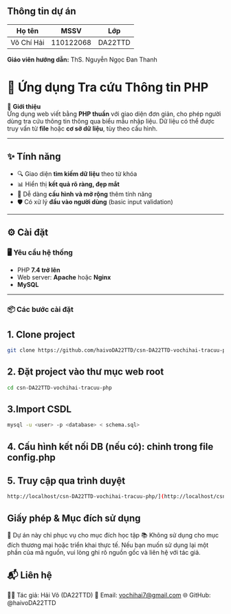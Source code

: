 ## Thông tin dự án
  | Họ tên     | MSSV      | Lớp     | 
| ---------- | --------- | ------- | 
| Võ Chí Hải | 110122068 | DA22TTD | 

**Giáo viên hướng dẫn:** ThS. Nguyễn Ngọc Đan Thanh
# 🔎 Ứng dụng Tra cứu Thông tin PHP

📌 **Giới thiệu**  
Ứng dụng web viết bằng **PHP thuần** với giao diện đơn giản, cho phép người dùng tra cứu thông tin thông qua biểu mẫu nhập liệu. Dữ liệu có thể được truy vấn từ **file** hoặc **cơ sở dữ liệu**, tùy theo cấu hình.

---

## ✨ Tính năng

- 🔍 Giao diện **tìm kiếm dữ liệu** theo từ khóa  
- 📊 Hiển thị **kết quả rõ ràng, đẹp mắt**  
- 🧩 Dễ dàng **cấu hình và mở rộng** thêm tính năng  
- 🛡️ Có xử lý **đầu vào người dùng** (basic input validation)

---

## ⚙️ Cài đặt

### 🖥️ Yêu cầu hệ thống

- PHP **7.4 trở lên**  
- Web server: **Apache** hoặc **Nginx**  
- **MySQL**

---

### 📦 Các bước cài đặt

## 1. Clone project
```bash
git clone https://github.com/haivoDA22TTD/csn-DA22TTD-vochihai-tracuu-php.git
```
## 2. Đặt project vào thư mục web root
```bash
cd csn-DA22TTD-vochihai-tracuu-php
```
## 3.Import CSDL
```bash
mysql -u <user> -p <database> < schema.sql>
```
## 4. Cấu hình kết nối DB (nếu có): chỉnh trong file config.php
## 5. Truy cập qua trình duyệt
```bash
http://localhost/csn-DA22TTD-vochihai-tracuu-php/](http://localhost/csn-DA22TTD-vochihai-tracuu-php/tracuu.php
```
## Giấy phép & Mục đích sử dụng
🚫 Dự án này chỉ phục vụ cho mục đích học tập
📚 Không sử dụng cho mục đích thương mại hoặc triển khai thực tế.
Nếu bạn muốn sử dụng lại một phần của mã nguồn, vui lòng ghi rõ nguồn gốc và liên hệ với tác giả.
## 📬 Liên hệ
👨‍💻 Tác giả: Hải Võ (DA22TTD)
📧 Email: vochihai7@gmail.com
🌐 GitHub: @haivoDA22TTD
